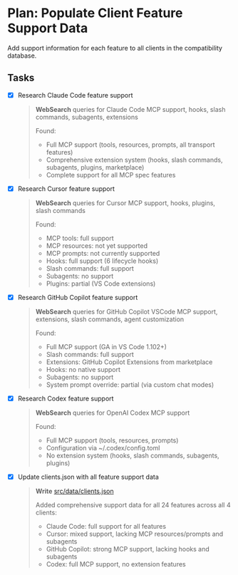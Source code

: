 # Plan: Populate Client Feature Support Data

Add support information for each feature to all clients in the compatibility database.

## Tasks

- [x] Research Claude Code feature support
  > **WebSearch** queries for Claude Code MCP support, hooks, slash commands, subagents, extensions
  >
  > Found:
  > - Full MCP support (tools, resources, prompts, all transport features)
  > - Comprehensive extension system (hooks, slash commands, subagents, plugins, marketplace)
  > - Complete support for all MCP spec features

- [x] Research Cursor feature support
  > **WebSearch** queries for Cursor MCP support, hooks, plugins, slash commands
  >
  > Found:
  > - MCP tools: full support
  > - MCP resources: not yet supported
  > - MCP prompts: not currently supported
  > - Hooks: full support (6 lifecycle hooks)
  > - Slash commands: full support
  > - Subagents: no support
  > - Plugins: partial (VS Code extensions)

- [x] Research GitHub Copilot feature support
  > **WebSearch** queries for GitHub Copilot VSCode MCP support, extensions, slash commands, agent customization
  >
  > Found:
  > - Full MCP support (GA in VS Code 1.102+)
  > - Slash commands: full support
  > - Extensions: GitHub Copilot Extensions from marketplace
  > - Hooks: no native support
  > - Subagents: no support
  > - System prompt override: partial (via custom chat modes)

- [x] Research Codex feature support
  > **WebSearch** queries for OpenAI Codex MCP support
  >
  > Found:
  > - Full MCP support (tools, resources, prompts)
  > - Configuration via ~/.codex/config.toml
  > - No extension system (hooks, slash commands, subagents, plugins)

- [x] Update clients.json with all feature support data
  > **Write** [src/data/clients.json](../src/data/clients.json)
  >
  > Added comprehensive support data for all 24 features across all 4 clients:
  > - Claude Code: full support for all features
  > - Cursor: mixed support, lacking MCP resources/prompts and subagents
  > - GitHub Copilot: strong MCP support, lacking hooks and subagents
  > - Codex: full MCP support, no extension features
